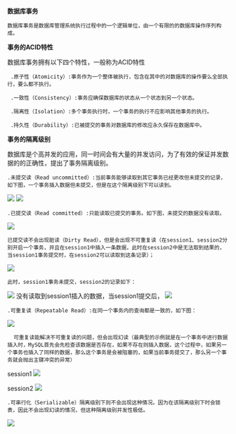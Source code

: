 **数据库事务**
    
    数据库事务是数据库管理系统执行过程中的一个逻辑单位，由一个有限的的数据库操作序列构成。

**事务的ACID特性**
    
  数据库事务拥有以下四个特性，一般称为ACID特性
    
     .原子性（Atomicity）:事务作为一个整体被执行，包含在其中的对数据库的操作要么全部执行，要么都不执行。
     
     .一致性（Consistency）:事务应确保数据库的状态从一个状态到另一个状态。
     
     .隔离性（Isolation）:多个事务执行时，一个事务的执行不应影响其他事务的执行。
     
     .持久性（Durability）:已被提交的事务对数据库的修改应永久保存在数据库中。
     
**事务的隔离级别**
    
   数据库是个高并发的应用，同一时间会有大量的并发访问，为了有效的保证并发数据的的正确性，提出了事务隔离级别。
   
    .未提交读（Read uncommitted）:当前事务能够读取到其它事务已经更改但未提交的记录，如下图，一个事务插入数据但未提交，但是在这个隔离级别下可以读到。
    
    
<img src='./img/21.png'>
<img src='./img/22.png'>

    .已提交读（Read committed）:只能读取已提交的事务。如下图，未提交的数据没有读取。
    

<img src='./img/23.png'>
    
    已提交读不会出现脏读（Dirty Read），但是会出现不可重复读（在session1、session2分别开启一个事务，并且在session1中插入一条数据，此时在session2中是无法取到结果的，当session1事务提交时，在session2可以读取到这条记录）；
    
    
<img src='./img/24.png'>

    此时，session1事务未提交，session2的记录如下：

<img src='./img/25.png'>    
    没有读取到session1插入的数据，当session1提交后，
    
<img src='./img/25.png'>

    .可重复读（Repeatable Read）:在同一个事务内的查询都是一致的，如下图：
    
<img src='./img/26.png'>    

      可重复读能解决不可重复读的问题，但会出现幻读（最典型的示例就是在一个事务中进行数据插入时，MySQL首先会先检查该数据是否存在，如果不存在则插入数据，这个过程中，如果另一个事务也插入了同样的数据，那么这个事务是会被阻塞的，如果当前事务提交了，那么另一个事务就会抛出主键冲突的异常）
      
        
        
session1
<img src='./img/27.png'>  

session2
<img src='./img/28.png'>    

    
    .可串行化（Serializable）隔离级别下则不会出现这种情况。因为在该隔离级别下时会锁表，因此不会出现幻读的情况，但这种隔离级别并发性极低。
    
      
<img src='./img/29.png'>   
